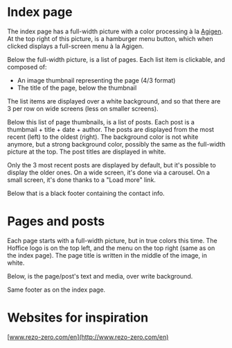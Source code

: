 # Index page

The index page has a full-width picture with a color processing à la [Agigen](http://www.agigen.se).
At the top right of this picture, is a hamburger menu button, which when clicked displays a full-screen menu à la Agigen.

Below the full-width picture, is a list of pages. Each list item is clickable, and composed of:

* An image thumbnail representing the page (4/3 format)
* The title of the page, below the thumbnail

The list items are displayed over a white background, and so that there are 3 per row on wide screens (less on smaller screens).

Below this list of page thumbnails, is a list of posts. Each post is a thumbmail + title + date + author. The posts are displayed from the most recent (left) to the oldest (right).
The background color is not white anymore, but a strong background color, possibly the same as the full-width picture at the top. The post titles are displayed in white.

Only the 3 most recent posts are displayed by default, but it's possible to display the older ones. On a wide screen, it's done via a carousel. On a small screen, it's done thanks to a "Load more" link.

Below that is a black footer containing the contact info.


# Pages and posts

Each page starts with a full-width picture, but in true colors this time. The Hoffice logo is on the top left, and the menu on the top right (same as on the index page). The page title is written in the middle of the image, in white.

Below, is the page/post's text and media, over write background.

Same footer as on the index page.


# Websites for inspiration

[www.rezo-zero.com/en](http://www.rezo-zero.com/en)

